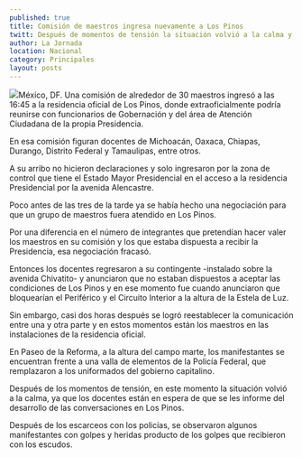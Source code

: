 ```yaml
---
published: true
title: Comisión de maestros ingresa nuevamente a Los Pinos
twitt: Después de momentos de tensión la situación volvió a la calma y los docentes esperan información de las conversaciones en la residencia presidencial. Extraoficialmente podría reunirse con funcionarios de Gobernación y del área de Atención Ciudadana de la Presidencia.
author: La Jornada
location: Nacional
category: Principales
layout: posts
---
```


![](http://i.imgur.com/pEKTA6Km.jpg)México, DF. Una comisión de alrededor de 30 maestros ingresó a las 16:45 a la residencia oficial de Los Pinos, donde extraoficialmente podría reunirse con funcionarios de Gobernación y del área de Atención Ciudadana de la propia Presidencia.

En esa comisión figuran docentes de Michoacán, Oaxaca, Chiapas, Durango, Distrito Federal y Tamaulipas, entre otros.

A su arribo no hicieron declaraciones y solo ingresaron por la zona de control que tiene el Estado Mayor Presidencial en el acceso a la residencia Presidencial por la avenida Alencastre.

Poco antes de las tres de la tarde ya se había hecho una negociación para que un grupo de maestros fuera atendido en Los Pinos.

Por una diferencia en el número de integrantes que pretendían hacer valer los maestros en su comisión y los que estaba dispuesta a recibir la Presidencia, esa negociación fracasó.

Entonces los docentes regresaron a su contingente -instalado sobre la avenida Chivatito- y anunciaron que no estaban dispuestos a aceptar las condiciones de Los Pinos y en ese momento fue cuando anunciaron que bloquearían el Periférico y el Circuito Interior a la altura de la Estela de Luz.

Sin embargo, casi dos horas después se logró reestablecer la comunicación entre una y otra parte y en estos momentos están los maestros en las instalaciones de la residencia oficial.

En Paseo de la Reforma, a la altura del campo marte, los manifestantes se encuentran frente a una valla de elementos de la Policía Federal, que remplazaron a los uniformados del gobierno capitalino.

Después de los momentos de tensión, en este momento la situación volvió a la calma, ya que los docentes están en espera de que se les informe del desarrollo de las conversaciones en Los Pinos.

Después de los escarceos con los policías, se observaron algunos manifestantes con golpes y heridas producto de los golpes que recibieron con los escudos.
